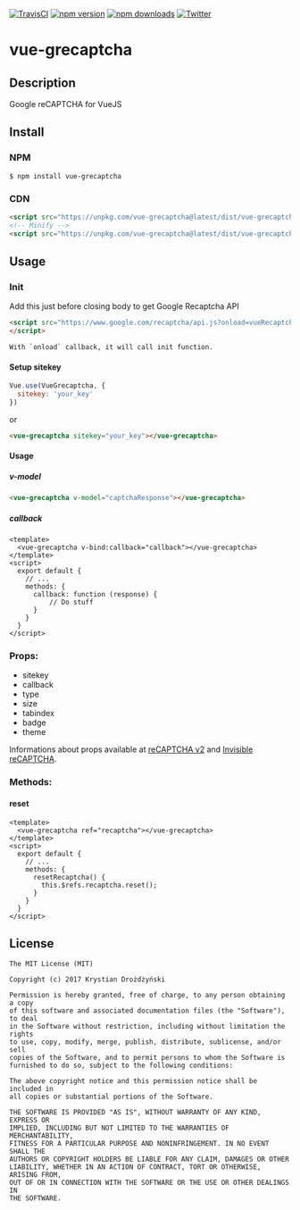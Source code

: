 [![TravisCI](https://travis-ci.org/drozdzynski/vue-grecaptcha.svg?branch=master)](https://travis-ci.org/drozdzynski/vue-grecaptcha)
[![npm version](https://img.shields.io/npm/v/vue-grecaptcha.svg?style=flat)](https://www.npmjs.com/package/vue-grecaptcha)
[![npm downloads](https://img.shields.io/npm/dm/vue-grecaptcha.svg?style=flat)](https://www.npmjs.com/package/vue-grecaptcha)
[![Twitter](https://img.shields.io/twitter/follow/drozdzynskime.svg?style=social&label=Follow)](https://twitter.com/drozdzynskime)



# vue-grecaptcha

## Description
Google reCAPTCHA for VueJS

## Install

### NPM

```shell
$ npm install vue-grecaptcha
```

### CDN
```html
<script src="https://unpkg.com/vue-grecaptcha@latest/dist/vue-grecaptcha.js"></script>
<!-- Minify -->
<script src="https://unpkg.com/vue-grecaptcha@latest/dist/vue-grecaptcha.min.js"></script>
```

## Usage

### Init
Add this just before closing body to get Google Recaptcha API
```html
<script src="https://www.google.com/recaptcha/api.js?onload=vueRecaptchaInit&render=explicit" async defer>
</script>
```
```
With `onload` callback, it will call init function.
```

#### Setup sitekey
```javascript
Vue.use(VueGrecaptcha, {
  sitekey: 'your_key'
})
```
or
```html
<vue-grecaptcha sitekey="your_key"></vue-grecaptcha>
```

#### Usage

##### v-model
```html
<vue-grecaptcha v-model="captchaResponse"></vue-grecaptcha>
```

##### callback
```vue
<template>
  <vue-grecaptcha v-bind:callback="callback"></vue-grecaptcha>
</template>
<script>
  export default {
    // ...
    methods: {
      callback: function (response) {
          // Do stuff
      }
    }
  }
</script>
```

### Props:
* sitekey
* callback
* type
* size
* tabindex
* badge
* theme

Informations about props available at <a href="https://developers.google.com/recaptcha/docs/display">reCAPTCHA v2</a> and <a href="https://developers.google.com/recaptcha/docs/invisible">Invisible reCAPTCHA</a>. 

### Methods:

#### reset
```vue
<template>
  <vue-grecaptcha ref="recaptcha"></vue-grecaptcha>
</template>
<script>
  export default {
    // ...
    methods: {
      resetRecaptcha() {
        this.$refs.recaptcha.reset();
      }
    }
  }
</script>
```

## License
```
The MIT License (MIT)

Copyright (c) 2017 Krystian Drożdżyński

Permission is hereby granted, free of charge, to any person obtaining a copy
of this software and associated documentation files (the "Software"), to deal
in the Software without restriction, including without limitation the rights
to use, copy, modify, merge, publish, distribute, sublicense, and/or sell
copies of the Software, and to permit persons to whom the Software is
furnished to do so, subject to the following conditions:

The above copyright notice and this permission notice shall be included in
all copies or substantial portions of the Software.

THE SOFTWARE IS PROVIDED "AS IS", WITHOUT WARRANTY OF ANY KIND, EXPRESS OR
IMPLIED, INCLUDING BUT NOT LIMITED TO THE WARRANTIES OF MERCHANTABILITY,
FITNESS FOR A PARTICULAR PURPOSE AND NONINFRINGEMENT. IN NO EVENT SHALL THE
AUTHORS OR COPYRIGHT HOLDERS BE LIABLE FOR ANY CLAIM, DAMAGES OR OTHER
LIABILITY, WHETHER IN AN ACTION OF CONTRACT, TORT OR OTHERWISE, ARISING FROM,
OUT OF OR IN CONNECTION WITH THE SOFTWARE OR THE USE OR OTHER DEALINGS IN
THE SOFTWARE.
```
